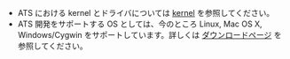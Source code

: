 * ATS における kernel とドライバについては [kernel](kernels.md) を参照してください。
* ATS 開発をサポートする OS としては、今のところ Linux, Mac OS X, Windows/Cygwin
  をサポートしています。詳しくは [ダウンロードページ](http://www.ats-lang.org/DOWNLOAD/) を参照してください。
